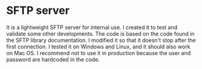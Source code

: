 # SFTP server


It is a lightweight SFTP server for internal use. I created it to test and validate some other developments. The code is based on the code found in the SFTP library documentation. I modified it so that it doesn't stop after the first connection.  I tested it on Windows and Linux, and it should also work on Mac OS. I recommend not to use it in production because the user and password are hardcoded in the code. 